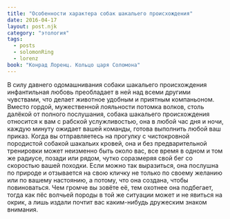 ```yaml
---
title: "Особенности характера собак шакальего происхождения"
date: 2016-04-17
layout: post.njk
category: "этология"
tags:
  - posts
  - solomonRing
  - lorenz
book: "Конрад Лоренц. Кольцо царя Соломона"
---
```


В силу давнего одомашнивания собаки шакальего происхождения инфантильная любовь преобладает в ней над всеми другими чувствами, что делает животное удобным и приятным компаньоном. Вместо гордой, мужественной лояльности потомка волков, столь далёкой от полного послушания, собака шакальего происхождения относится к вам с рабской услужливостью, она в любой час дня и ночи, каждую минуту ожидает вашей команды, готова выполнить любой ваш приказ. Когда вы отправляетесь на прогулку с чистокровной породистой собакой шакальих кровей, она и без предварительной тренировки может неизменно быть около вас, все время в одном и том же радиусе, позади или рядом, чутко соразмеряя свой бег со скоростью вашей походки. Если можно так выразиться, она послушна по природе и отзывается на свою кличку не только по своему желанию или по вашему настоянию, а потому, что она создана, чтобы повиноваться. Чем громче вы зовёте её, тем охотнее она подбегает, тогда как пёс волчьей породы в той же ситуации может и не явиться на окрик, а лишь издали почтит вас каким-нибудь дружеским знаком внимания.

